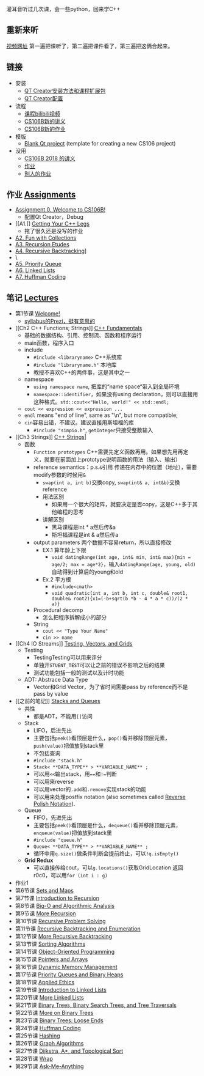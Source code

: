 灌耳音听过几次课，会一些python，回来学C++
## 重新来听
[视频网址](https://www.youtube.com/watch?v=FIroM06V2MA&list=PL-h0BZdG_K4kAmsfvAik-Za826pNbQd0d)
第一遍把课听了，第二遍把课件看了，第三遍把这俩合起来。
## 链接
- 安装
	- [QT Creator安装方法和课程扩展包](https://web.stanford.edu/dept/cs_edu/resources/qt/install-mac)
	- [QT Creator配置](https://web.stanford.edu/dept/cs_edu/resources/qt/recommended-settings)
- 流程
	- [课程bilibili视频](https://www.bilibili.com/video/BV1G7411k7jG/?spm_id_from=333.337.search-card.all.click&vd_source=c36274ab260939107d72b44fc0e0e746)
	- [CS106B新的讲义](https://web.stanford.edu/class/cs106b/about_lectures)
	- [CS106B新的作业](https://web.stanford.edu/class/cs106b/about_assignments)
- 模版
	- [Blank Qt project](https://web.stanford.edu/dept/cs_edu/resources/qt/BlankProject.zip) (template for creating a new CS106 project)
- 没用
	- [CS106B 2018 的讲义](https://web.stanford.edu/class/archive/cs/cs106b/cs106b.1184/)
	- [作业](https://web.stanford.edu/class/archive/cs/cs106b/cs106b.1198/schedule/) 
	- [别人的作业](https://github.com/heavy3/programming-abstractions?tab=readme-ov-file)
## 作业 [Assignments](https://web.stanford.edu/class/cs106b/about_assignments)
- [Assignment 0. Welcome to CS106B!](https://web.stanford.edu/class/cs106b/assignments/0-namehash/)
	- 配置Qt Creator，Debug
- [[A1.]] [Getting Your C++ Legs](https://web.stanford.edu/class/cs106b/assignments/1-cpp/)
	- 拖了很久还是没写的作业
- [A2. Fun with Collections](https://web.stanford.edu/class/cs106b/assignments/2-adt/)
- [A3. Recursion Etudes](https://web.stanford.edu/class/cs106b/assignments/3-recursion/)
- [A4. Recursive Backtracking](https://web.stanford.edu/class/cs106b/assignments/4-backtracking/)]
- \
- [A5. Priority Queue](https://web.stanford.edu/class/cs106b/assignments/5-pqueue/)
- [A6. Linked Lists](https://web.stanford.edu/class/cs106b/assignments/6-lists/)
- [A7. Huffman Coding](https://web.stanford.edu/class/cs106b/assignments/7-huffman/)
## 笔记 [Lectures](https://web.stanford.edu/class/cs106b/about_lectures)
- 第1节课 [Welcome!](https://web.stanford.edu/class/cs106b/lectures/01-welcome/)
	- [syllabus的Prezi，挺有意思的](https://prezi.com/view/YlAFxJBKY907gEYROplc/)
- [[Ch2 C++ Functions; Strings]] [C++ Fundamentals](https://web.stanford.edu/class/cs106b/lectures/02-cpp/)
	- 基础的数据结构、引用、控制流、函数和程序运行
	- main函数，程序入口
	- include
		- `#include <libraryname>` C++系统库
		- `#include "libraryname.h"` 本地库
		- 教授不喜欢C++的两件事，这是其中之一
	- namespace
		- `using namespace name`, 把库的“name space“带入到全局环境
		- `namespace::identifier`，如果没有using declaration，则可以直接用这种格式。`std::cout<<"Hello, world!" << std::endl;`
	- `cout << expression << expression ...`
	- `endl` means "end of line", same as "\n", but more compatible;
	- `cin`容易出错，不建议。建议直接用斯坦福的库
		- `#include "simpio.h"`, `getInteger`只接受整数输入
- [[Ch3 Strings]] [C++ Strings](https://web.stanford.edu/class/cs106b/lectures/03-strings/)|
	- 函数
		- `Function prototypes` C++需要先定义函数再用。如果想先用再定义，就要在前面加上prototype说明函数的用法（输入、输出）
		- reference semantics：p.s.`&`引用 传递在内存中的位置（地址），需要modify参数的时候用`&`
			- `swap(int a, int b)`交换copy, `swap(int& a, int&b)`交换reference
			- 用法区别
				- 如果用一个很大的矩阵，就要决定是否copy，这是C++多于其他编程的思考
			- 讲解区别
				- 黑马课程是int * a然后传&a
				- 斯坦福课程是int & a然后传a
		- output parameters 两个数据不容易return，所以直接修改
			- EX.1 算年龄上下限
				- `void datingRange(int age, int& min, int& max){min = age/2; max = age*2}`，输入`datingRange(age, young, old)`自动得到计算后的young和old
			- Ex.2 平方根
				- `#include<cmath>`
				- `void quadratic(int a, int b, int c, double& root1, double& root2){x1=(-b+sqrt(b *b - 4 * a * c))/(2 * a)}` 
		- Procedural decomp
			- 怎么把程序拆解成小的部分
		- String
			- `cout << "Type Your Name"`
			- `cin >> name`
- [[Ch4 IO Streams]] [Testing, Vectors, and Grids](https://web.stanford.edu/class/cs106b/lectures/04-vector-grid/)
	- Testing
		- TestingTesting可以用来评分
		- 单独开`STUENT_TEST`可以让之前的错误不影响之后的结果
		- 测试功能包括一般的测试以及计时功能
	- ADT: Abstrace Data Type
		- Vector和Grid Vector，为了省时间需要pass by reference而不是pass by value
- [[之前的笔记]] [Stacks and Queues](https://web.stanford.edu/class/cs106b/lectures/05-stack-queue/)
	- 共性
		- 都是ADT，不能用`[]`访问
	- Stack
		- LIFO，后进先出
		- 主要包括`peek()`看顶层是什么，`pop()`看并移除顶层元素，`push(value)`把值放到stack里
		- 不包括查询
		- `#include "stack.h"`
		- `Stack< **DATA_TYPE** > **VARIABLE_NAME** ;`
		- 可以用`<<`输出stack，用`==`和`!=`判断
		- 可以用来reverse
		- 可以用vector的`.add`和`.remove`实现stack的功能
		- 可以用来处理postfix notation (also sometimes called [Reverse Polish Notation](https://en.wikipedia.org/wiki/Reverse_Polish_notation)).
	- Queue
		- FIFO，先进先出
		- 主要包括`peek()`看顶层是什么，`dequeue()`看并移除顶层元素，`enqueue(value)`把值放到stack里
		- `#include "queue.h"`
		- `Queue< **DATA_TYPE** > **VARIABLE_NAME** ;`
		- 循环中用`q.size()`做条件判断会提前终止，可以`!q.isEmpty()`
	- **Grid Redux**
		- 可以直接传给cout，可以`g.locations()`获取GridLocation 返回r0c0，可以用`for (int i : g)`
- 作业1
- 第6节课 [Sets and Maps](https://web.stanford.edu/class/cs106b/lectures/06-set-map/)
- 第7节课 [Introduction to Recursion](https://web.stanford.edu/class/cs106b/lectures/07-recursion1/)
- 第8节课 [Big-O and Algorithmic Analysis](https://web.stanford.edu/class/cs106b/lectures/08-bigo/)
- 第9节课 [More Recursion](https://web.stanford.edu/class/cs106b/lectures/09-recursion2/)
- 第10节课 [Recursive Problem Solving](https://web.stanford.edu/class/cs106b/lectures/10-recursion3/)
- 第11节课 [Recursive Backtracking and Enumeration](https://web.stanford.edu/class/cs106b/lectures/11-backtracking1/)
- 第12节课 [More Recursive Backtracking](https://web.stanford.edu/class/cs106b/lectures/12-backtracking2/)
- 第13节课 [Sorting Algorithms](https://web.stanford.edu/class/cs106b/lectures/13-sorting/)
- 第14节课 [Object-Oriented Programming](https://web.stanford.edu/class/cs106b/lectures/14-oop/)
- 第15节课 [Pointers and Arrays](https://web.stanford.edu/class/cs106b/lectures/15-pointers-and-arrays/)
- 第16节课 [Dynamic Memory Management](https://web.stanford.edu/class/cs106b/lectures/16-dynamic-memory-management/)
- 第17节课 [Priority Queues and Binary Heaps](https://web.stanford.edu/class/cs106b/lectures/17-pqheap/)
- 第18节课 [Applied Ethics](https://web.stanford.edu/class/cs106b/lectures/18-ethics/)
- 第19节课 [Introduction to Linked Lists](https://web.stanford.edu/class/cs106b/lectures/19-lists1/)
- 第20节课 [More Linked Lists](https://web.stanford.edu/class/cs106b/lectures/20-lists2/)
- 第21节课 [Binary Trees, Binary Search Trees, and Tree Traversals](https://web.stanford.edu/class/cs106b/lectures/21-trees/)
- 第22节课 [More on Binary Trees](https://web.stanford.edu/class/cs106b/lectures/22-bst/)
- 第23节课 [Binary Trees: Loose Ends](https://web.stanford.edu/class/cs106b/lectures/23-loose-ends/)
- 第24节课 [Huffman Coding](https://web.stanford.edu/class/cs106b/lectures/24-huffman/)
- 第25节课 [Hashing](https://web.stanford.edu/class/cs106b/lectures/25-hashing/)
- 第26节课 [Graph Algorithms](https://web.stanford.edu/class/cs106b/lectures/26-graphs/)
- 第27节课 [Dijkstra, A*, and Topological Sort](https://web.stanford.edu/class/cs106b/lectures/27-graph-algorithms/)
- 第28节课 [Wrap](https://web.stanford.edu/class/cs106b/lectures/28-wrap/)
- 第29节课 [Ask-Me-Anything](https://web.stanford.edu/class/cs106b/lectures/29-ama/)